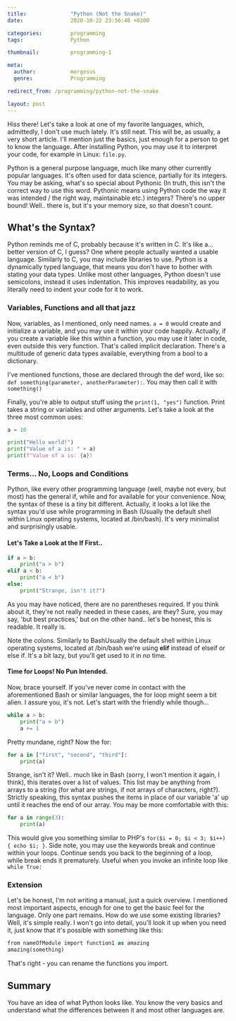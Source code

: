 ```yaml
---
title:              "Python (Not the Snake)"
date:               2020-10-22 23:56:48 +0200

categories:         programming
tags:               Python

thumbnail:          programming-1

meta:
  author:           morgosus
  genre:            Programming

redirect_from: /programming/python-not-the-snake

layout: post
---
```

Hiss there! Let's take a look at one of my favorite languages, which, admittedly, I don't use much lately. It's still neat. This will be, as usually, a very short article. I'll mention just the basics, just enough for a person to get to know the language. After installing Python, you may use it to interpret your code, for example in Linux: `file.py`.

Python is a general purpose language, much like many other currently popular languages. It's often used for data science, partially for its integers. You may be asking, what's so special about Pythonic (In truth, this isn't the correct way to use this word. Pythonic means using Python code the way it was intended / the right way, maintainable etc.) integers? There's no upper bound! Well.. there is, but it's your memory size, so that doesn't count.

## What's the Syntax?

Python reminds me of C, probably because it's written in C. It's like a... better version of C, I guess? One where people actually wanted a usable language. Similarly to C, you may include libraries to use. Python is a dynamically typed language, that means you don't have to bother with stating your data types. Unlike most other languages, Python doesn't use semicolons, instead it uses indentation. This improves readability, as you literally need to indent your code for it to work.

### Variables, Functions and all that jazz

Now, variables, as I mentioned, only need names. `a = 0` would create and initialize a variable, and you may use it within your code happily. Actually, if you create a variable like this within a function, you may use it later in code, even outside this very function. That's called implicit declaration. There's a multitude of generic data types available, everything from a bool to a dictionary.

I've mentioned functions, those are declared through the def word, like so: `def something(parameter, anotherParameter):`. You may then call it with `something()`

Finally, you're able to output stuff using the `print(1, "yes")` function. Print takes a string or variables and other arguments. Let's take a look at the three most common uses:

```python
a = 10

print("Hello world!")
print("Value of a is: " + a)
print(f"Value of a is: {a})
```

### Terms... No, Loops and Conditions

Python, like every other programming language (well, maybe not every, but most) has the general if, while and for available for your convenience. Now, the syntax of these is a tiny bit different. Actually, it looks a lot like the syntax you'd use while programming in Bash (Usually the default shell within Linux operating systems, located at /bin/bash). It's very minimalist and surprisingly usable.

#### Let's Take a Look at the If First..

```python
if a > b:
    print("a > b")
elif a < b:
    print("a < b")
else:
    print("Strange, isn't it?")
```

As you may have noticed, there are no parentheses required. If you think about it, they're not really needed in these cases, are they? Sure, you may say, 'but best practices,' but on the other hand.. let's be honest, this is readable. It really is.

Note the colons. Similarly to BashUsually the default shell within Linux operating systems, located at /bin/bash we're using **elif** instead of elseif or else if. It's a bit lazy, but you'll get used to it in no time.

####  Time for Loops! No Pun Intended.

Now, brace yourself. If you've never come in contact with the aforementioned Bash or similar languages, the for loop might seem a bit alien. I assure you, it's not. Let's start with the friendly while though...

```python
while a > b:
    print("a > b")
    a += 1
```

Pretty mundane, right? Now the for:

```python
for a in ["first", "second", "third"]:
    print(a)
```

Strange, isn't it? Well.. much like in Bash (sorry, I won't mention it again, I think), this iterates over a list of values. This list may be anything from arrays to a string (for what are strings, if not arrays of characters, right?). Strictly speaking, this syntax pushes the items in place of our variable 'a' up until it reaches the end of our array. You may be more comfortable with this:

```python
for a in range(3):
    print(a)
```

This would give you something similar to PHP's `for($i = 0; $i < 3; $i++) { echo $i; }`. Side note, you may use the keywords break and continue within your loops. Continue sends you back to the beginning of a loop, while break ends it prematurely. Useful when you invoke an infinite loop like `while True:`

### Extension

Let's be honest, I'm not writing a manual, just a quick overview. I mentioned most important aspects, enough for one to get the basic feel for the language. Only one part remains. How do we use some existing libraries? Well, it's simple really. I won't go into detail, you'll look it up when you need it, just know that it's possible with something like this:

```php
from nameOfModule import function1 as amazing
amazing(something)
```

That's right - you can rename the functions you import.

## Summary

You have an idea of what Python looks like. You know the very basics and understand what the differences between it and most other languages are.